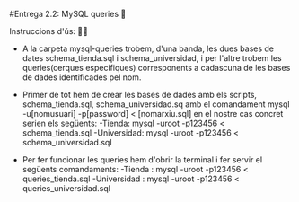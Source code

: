 #Entrega 2.2: MySQL queries 🔬   


Instruccions d'ús: 🧙‍♂️

- A la carpeta mysql-queries trobem, d'una banda, les dues bases de dates schema_tienda.sql i schema_universidad, i per l'altre trobem les queries(cerques especifiques) corresponents a cadascuna de les bases de dades identificades pel nom.

- Primer de tot hem de crear les bases de dades amb els scripts, schema_tienda.sql, schema_universidad.sq amb el comandament mysql -u[nomusuari] -p[password] < [nomarxiu.sql] en el nostre cas concret serien els següents:
-Tienda: mysql -uroot -p123456 < schema_tienda.sql
-Universidad: mysql -uroot -p123456 < schema_universidad.sql

- Per fer funcionar les queries hem d'obrir la terminal i fer servir el següents comandaments:
-Tienda : mysql -uroot -p123456 < queries_tienda.sql
-Universidad : mysql -uroot -p123456 < queries_universidad.sql
